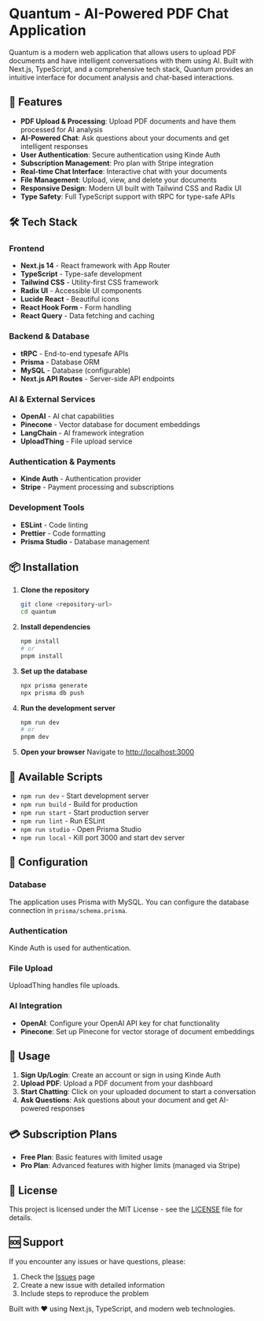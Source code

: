 # Quantum - AI-Powered PDF Chat Application

Quantum is a modern web application that allows users to upload PDF documents and have intelligent conversations with them using AI. Built with Next.js, TypeScript, and a comprehensive tech stack, Quantum provides an intuitive interface for document analysis and chat-based interactions.

## 🚀 Features

- **PDF Upload & Processing**: Upload PDF documents and have them processed for AI analysis
- **AI-Powered Chat**: Ask questions about your documents and get intelligent responses
- **User Authentication**: Secure authentication using Kinde Auth
- **Subscription Management**: Pro plan with Stripe integration
- **Real-time Chat Interface**: Interactive chat with your documents
- **File Management**: Upload, view, and delete your documents
- **Responsive Design**: Modern UI built with Tailwind CSS and Radix UI
- **Type Safety**: Full TypeScript support with tRPC for type-safe APIs

## 🛠️ Tech Stack

### Frontend
- **Next.js 14** - React framework with App Router
- **TypeScript** - Type-safe development
- **Tailwind CSS** - Utility-first CSS framework
- **Radix UI** - Accessible UI components
- **Lucide React** - Beautiful icons
- **React Hook Form** - Form handling
- **React Query** - Data fetching and caching

### Backend & Database
- **tRPC** - End-to-end typesafe APIs
- **Prisma** - Database ORM
- **MySQL** - Database (configurable)
- **Next.js API Routes** - Server-side API endpoints

### AI & External Services
- **OpenAI** - AI chat capabilities
- **Pinecone** - Vector database for document embeddings
- **LangChain** - AI framework integration
- **UploadThing** - File upload service

### Authentication & Payments
- **Kinde Auth** - Authentication provider
- **Stripe** - Payment processing and subscriptions

### Development Tools
- **ESLint** - Code linting
- **Prettier** - Code formatting
- **Prisma Studio** - Database management

## 📦 Installation

1. **Clone the repository**
   ```bash
   git clone <repository-url>
   cd quantum
   ```

2. **Install dependencies**
   ```bash
   npm install
   # or
   pnpm install
   ```

3. **Set up the database**
   ```bash
   npx prisma generate
   npx prisma db push
   ```

4. **Run the development server**
   ```bash
   npm run dev
   # or
   pnpm dev
   ```

5. **Open your browser**
   Navigate to [http://localhost:3000](http://localhost:3000)

## 🚀 Available Scripts

- `npm run dev` - Start development server
- `npm run build` - Build for production
- `npm run start` - Start production server
- `npm run lint` - Run ESLint
- `npm run studio` - Open Prisma Studio
- `npm run local` - Kill port 3000 and start dev server

## 🔧 Configuration

### Database
The application uses Prisma with MySQL. You can configure the database connection in `prisma/schema.prisma`.

### Authentication
Kinde Auth is used for authentication.

### File Upload
UploadThing handles file uploads.

### AI Integration
- **OpenAI**: Configure your OpenAI API key for chat functionality
- **Pinecone**: Set up Pinecone for vector storage of document embeddings

## 🎯 Usage

1. **Sign Up/Login**: Create an account or sign in using Kinde Auth
2. **Upload PDF**: Upload a PDF document from your dashboard
3. **Start Chatting**: Click on your uploaded document to start a conversation
4. **Ask Questions**: Ask questions about your document and get AI-powered responses

## 💳 Subscription Plans

- **Free Plan**: Basic features with limited usage
- **Pro Plan**: Advanced features with higher limits (managed via Stripe)

## 📄 License

This project is licensed under the MIT License - see the [LICENSE](LICENSE) file for details.

## 🆘 Support

If you encounter any issues or have questions, please:

1. Check the [Issues](https://github.com/your-repo/quantum/issues) page
2. Create a new issue with detailed information
3. Include steps to reproduce the problem

Built with ❤️ using Next.js, TypeScript, and modern web technologies.